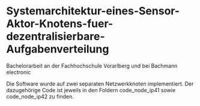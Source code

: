 # Systemarchitektur-eines-Sensor-Aktor-Knotens-fuer-dezentralisierbare-Aufgabenverteilung
Bachelorarbeit an der Fachhochschule Vorarlberg und bei Bachmann electronic 

Die Software wurde auf zwei separaten Netzwerkknoten implementiert. 
Der dazugehörige Code ist jeweils in den Foldern code_node_ip41 sowie code_node_ip42 zu finden. 



